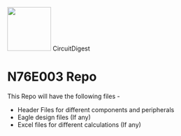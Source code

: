 <img src="https://i.pinimg.com/280x280_RS/cd/0b/4e/cd0b4eb9ddb5c7f124d9e564a433ba6a.jpg" width="100"> CircuitDigest
# N76E003 Repo

This Repo will have the following files -

  - Header Files for different components and peripherals
  - Eagle design files (If any)
  - Excel files for different calculations (If any)
